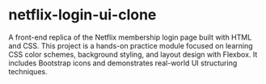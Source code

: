 # netflix-login-ui-clone
A  front-end replica of the Netflix membership login page built with HTML and CSS. This project is a hands-on practice module focused on learning CSS color schemes, background styling, and layout design with Flexbox. It includes Bootstrap icons and demonstrates real-world UI structuring techniques.
